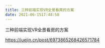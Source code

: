 ```yaml
---
title: 三种前端实现VR全景看房的方案
date: 2021-06-1517:48:58
---
```


三种前端实现VR全景看房的方案

https://juejin.cn/post/6973865268426571784

